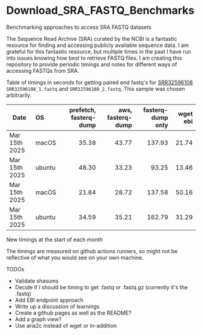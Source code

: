 # Download_SRA_FASTQ_Benchmarks
Benchmarking approaches to access SRA FASTQ datasets

The Sequence Read Archive (SRA) curated by the NCBI is a fantastic resource for finding and accessing publicly available sequence data.
I am grateful for this fantastic resource, but multiple times in the past I have run into issues knowing how best to retrieve FASTQ files.
I am creating this repository to provide periodic timings and notes for different ways of accessing FASTQs from SRA.

Table of timings in seconds for getting paired end fastq's for
[SRR32596108](https://trace.ncbi.nlm.nih.gov/Traces/?view=run_browser&acc=SRR32596108&display=metadata)
 `SRR32596108_1.fastq` and `SRR32596108_2.fastq`. This sample was chosen arbitrarily.

| Date | OS | prefetch, fasterq-dump | aws, fasterq-dump | fasterq-dump only | wget ebi |
| --- | :-- | --: | --: | --: | --: |
| Mar 15th 2025 | macOS | 35.38 | 43.77 | 137.93 | 21.74 |
| Mar 15th 2025 | ubuntu | 48.30 | 33.23 | 93.25 | 13.46 |
| Mar 15th 2025 | macOS | 21.84 | 28.72 | 137.58 | 50.16 |
| Mar 15th 2025 | ubuntu | 34.59 | 35.21 | 162.79 | 31.29 |

New timings at the start of each month

The timings are measured on github actions runners, so might not be reflective of
what you would see on your own machine.

TODOs
- Validate shasums
- Decide if I should be timing to get .fastq or .fastq.gz (currently it's the .fastq)
- Add EBI endpoint approach
- Write up a discussion of learnings
- Create a github pages as well as the README?
- Add a graph view?
- Use aria2c instead of wget or in-addition